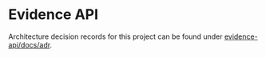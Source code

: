 # Evidence API

Architecture decision records for this project can be found under [evidence-api/docs/adr](https://github.com/LBHackney-IT/evidence-api/tree/main/docs/adr).